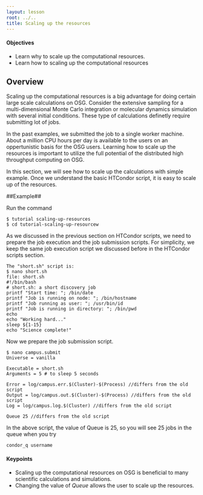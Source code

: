 ```yaml
---
layout: lesson
root: ../..
title: Scaling up the resources 
---
```

<div class="objectives" markdown="1">

#### Objectives
*   Learn why to scale up the computational resources.
*   Learn how to scaling up the computational resources  
</div>

<h2>Overview </h2> 
Scaling up the computational resources is a big advantage for doing certain
large scale calculations on OSG. Consider the  extensive 
sampling for a multi-dimensional Monte Carlo integration or molecular dynamics 
simulation with several initial conditions. These type of calculations definetly 
require submitting lot of jobs.  

In the past examples, we submitted the job to a single worker machine. About a 
million CPU hours per day is 
available to the users on an oppertunistic basis for the OSG users. 
Learning how to scale up the resources is important to utilize 
the full potential of the distributed high throughput computing on 
OSG. 


In this section, we will see how to scale up the calculations with 
simple example. Once we understand the basic HTCondor script, it is easy 
to scale up of the resources. 

##Example##

Run the command 

~~~
$ tutorial scaling-up-resources
$ cd tutorial-scaling-up-resourcew
~~~

As we discussed in the previous section on HTCondor scripts, we need to 
prepare the job execution and the job submission scripts. For simplicity, 
we keep the same job execution script we discussed before in the HTCondor
scripts section. 

~~~
The "short.sh" script is:
$ nano short.sh
file: short.sh
#!/bin/bash
# short.sh: a short discovery job
printf "Start time: "; /bin/date
printf "Job is running on node: "; /bin/hostname
printf "Job running as user: "; /usr/bin/id
printf "Job is running in directory: "; /bin/pwd
echo
echo "Working hard..."
sleep ${1-15}
echo "Science complete!"
~~~


Now we prepare the job submission script. 

~~~
$ nano campus.submit
Universe = vanilla

Executable = short.sh
Arguments = 5 # to sleep 5 seconds

Error = log/campus.err.$(Cluster)-$(Process) //differs from the old script
Output = log/campus.out.$(Cluster)-$(Process) //differs from the old script
Log = log/campus.log.$(Cluster) //differs from the old script

Queue 25 //differs from the old script
~~~

In the above script, the value of Queue is 25, so you will see 25 jobs in the queue when 
you try 

~~~
condor_q username
~~~

<div class="keypoints" markdown="1">

#### Keypoints
*    Scaling up the computational resources on OSG is beneficial to many scientific calculations and simulations.  
*    Changing the value of *Queue* allows the user to scale up the resources.   
</div>


